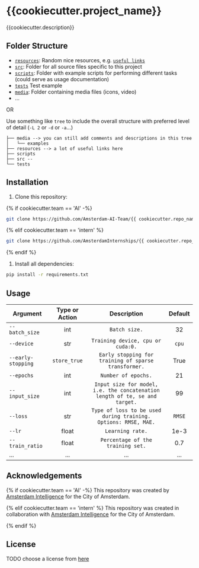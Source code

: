 # {{cookiecutter.project_name}}

{{cookiecutter.description}}

## Folder Structure

* [`resources`](./resources): Random nice resources, e.g. [`useful links`](./resources/README.md)
* [`src`](./src): Folder for all source files specific to this project
* [`scripts`](./scripts): Folder with example scripts for performing different tasks (could serve as usage documentation)
* [`tests`](./tests) Test example
* [`media`](./media): Folder containing media files (icons, video)
* ...

OR

Use something like `tree` to include the overall structure with preferred level of detail (`-L 2` or `-d` or `-a`...)
```buildoutcfg
├── media --> you can still add comments and descriptions in this tree
│   └── examples
├── resources --> a lot of useful links here
├── scripts
├── src --
└── tests
```

## Installation 

1) Clone this repository:

{% if cookiecutter.team == 'AI' -%}

```bash
git clone https://github.com/Amsterdam-AI-Team/{{ cookiecutter.repo_name }}.git
```

{% elif cookiecutter.team == 'intern' %}

```bash
git clone https://github.com/AmsterdamInternships/{{ cookiecutter.repo_name }}.git
```

{% endif %}


1) Install all dependencies:
    
```bash
pip install -r requirements.txt
```

## Usage

|Argument | Type or Action | Description | Default |
|---|:---:|:---:|:---:|
|`--batch_size`| int| `Batch size.`|  32|
|`--device`| str| `Training device, cpu or cuda:0.`| `cpu`|
|`--early-stopping`|  `store_true`| `Early stopping for training of sparse transformer.`| True|
|`--epochs`| int| `Number of epochs.`| 21|
|`--input_size`|  int| `Input size for model, i.e. the concatenation length of te, se and target.`| 99|
|`--loss`|  str|  `Type of loss to be used during training. Options: RMSE, MAE.`|`RMSE`|
|`--lr`|  float| `Learning rate.`| 1e-3|
|`--train_ratio`|  float| `Percentage of the training set.`| 0.7|
|...|...|...|...|


## Acknowledgements

{% if cookiecutter.team == 'AI' -%}
This repository was created by [Amsterdam Intelligence](https://amsterdamintelligence.com/) for the City of Amsterdam.

{% elif cookiecutter.team == 'intern' %}
This repository was created in collaboration with [Amsterdam Intelligence](https://amsterdamintelligence.com/) for the City of Amsterdam.

{% endif %}

## License 

TODO choose a license from [here](https://docs.github.com/en/repositories/managing-your-repositorys-settings-and-features/customizing-your-repository/licensing-a-repository)


